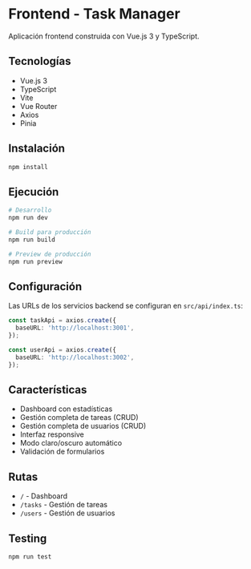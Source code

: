 # Frontend - Task Manager

Aplicación frontend construida con Vue.js 3 y TypeScript.

## Tecnologías

- Vue.js 3
- TypeScript
- Vite
- Vue Router
- Axios
- Pinia

## Instalación

```bash
npm install
```

## Ejecución

```bash
# Desarrollo
npm run dev

# Build para producción
npm run build

# Preview de producción
npm run preview
```

## Configuración

Las URLs de los servicios backend se configuran en `src/api/index.ts`:

```typescript
const taskApi = axios.create({
  baseURL: 'http://localhost:3001',
});

const userApi = axios.create({
  baseURL: 'http://localhost:3002',
});
```

## Características

- Dashboard con estadísticas
- Gestión completa de tareas (CRUD)
- Gestión completa de usuarios (CRUD)
- Interfaz responsive
- Modo claro/oscuro automático
- Validación de formularios

## Rutas

- `/` - Dashboard
- `/tasks` - Gestión de tareas
- `/users` - Gestión de usuarios

## Testing

```bash
npm run test
```

